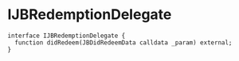 # IJBRedemptionDelegate

```solidity
interface IJBRedemptionDelegate {
  function didRedeem(JBDidRedeemData calldata _param) external;
}
```

